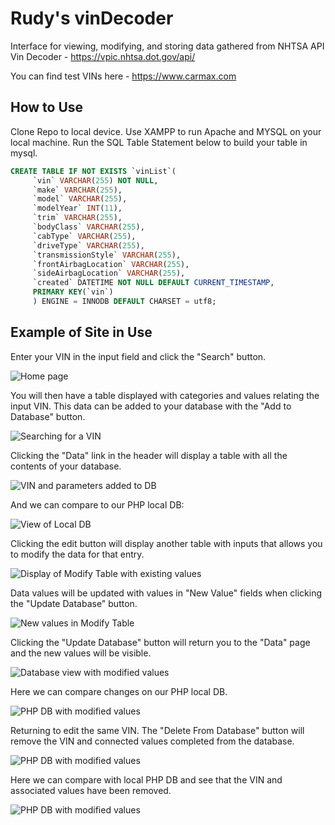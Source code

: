 # Rudy's vinDecoder

Interface for viewing, modifying, and storing data gathered from NHTSA API Vin Decoder - https://vpic.nhtsa.dot.gov/api/

You can find test VINs here - https://www.carmax.com

## How to Use

Clone Repo to local device. Use XAMPP to run Apache and MYSQL on your local machine. Run the SQL Table Statement below to build your table in mysql.

```SQL
CREATE TABLE IF NOT EXISTS `vinList`(
     `vin` VARCHAR(255) NOT NULL,
     `make` VARCHAR(255),
     `model` VARCHAR(255),
     `modelYear` INT(11),
     `trim` VARCHAR(255),
     `bodyClass` VARCHAR(255),
     `cabType` VARCHAR(255),
     `driveType` VARCHAR(255),
     `transmissionStyle` VARCHAR(255),
     `frontAirbagLocation` VARCHAR(255),
     `sideAirbagLocation` VARCHAR(255),
     `created` DATETIME NOT NULL DEFAULT CURRENT_TIMESTAMP,
     PRIMARY KEY(`vin`)
     ) ENGINE = INNODB DEFAULT CHARSET = utf8;
```

## Example of Site in Use

Enter your VIN in the input field and click the "Search" button.

![Home page](photos/index.png)

You will then have a table displayed with categories and values relating the input VIN. This data can be added to your database with the "Add to Database" button.

![Searching for a VIN](photos/vinsearch.png)

Clicking the "Data" link in the header will display a table with all the contents of your database. 

![VIN and parameters added to DB](photos/addeddatabase.png)

And we can compare to our PHP local DB:

![View of Local DB](photos/phpTable.png)

Clicking the edit button will display another table with inputs that allows you to modify the data for that entry. 

![Display of Modify Table with existing values](photos/modifytable.png)

Data values will be updated with values in "New Value" fields when clicking the "Update Database" button.

![New values in Modify Table](photos/modifynewvalues.png)

Clicking the "Update Database" button will return you to the "Data" page and the new values will be visible.

![Database view with modified values](photos/databasemodified.png)

Here we can compare changes on our PHP local DB.

![PHP DB with modified values](photos/phpTablemodified.png)

Returning to edit the same VIN. The "Delete From Database" button will remove the VIN and connected values completed from the database.

![PHP DB with modified values](photos/databasedeleted.png)

Here we can compare with local PHP DB and see that the VIN and associated values have been removed.

![PHP DB with modified values](photos/phpTabledeleted.png)